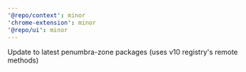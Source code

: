 ```yaml
---
'@repo/context': minor
'chrome-extension': minor
'@repo/ui': minor
---
```


Update to latest penumbra-zone packages (uses v10 registry's remote methods)
